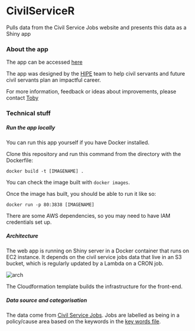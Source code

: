 # CivilServiceR

Pulls data from the Civil Service Jobs website and presents this data as a Shiny app

### About the app

The app can be accessed [here](http://hipe.amid.fish)

The app was designed by the [HIPE](https://hipe.org.uk/) team to help civil servants and future civil servants plan an impactful career.

For more information, feedback or ideas about improvements, please contact [Toby](https://mailto:tobiasjolly@gmail.com)

### Technical stuff

##### Run the app locally

You can run this app yourself if you have Docker installed.

Clone this repository and run this command from the directory with the Dockerfile:

`docker build -t [IMAGENAME] .`

You can check the image built with `docker images`.

Once the image has built, you should be able to run it like so:

`docker run -p 80:3838 [IMAGENAME]`

There are some AWS dependencies, so you may need to have IAM credentials set up.

##### Architecture

The web app is running on Shiny server in a Docker container that runs on EC2 instance. It depends on the civil service jobs data that live in an S3 bucket, which is regularly updated by a Lambda on a CRON job.

![arch](https://user-images.githubusercontent.com/13587601/116826391-a3b0aa00-ab8b-11eb-8850-2cd1e192a8c5.png)

The Cloudformation template builds the infrastructure for the front-end.

##### Data source and categorisation

The data come from [Civil Service Jobs](https://www.civilservicejobs.service.gov.uk). Jobs are labelled as being in a policy/cause area based on the keywords in the [key words file](https://github.com/TWJolly/CivilServiceR/blob/master/meta_data/key_words.csv).
